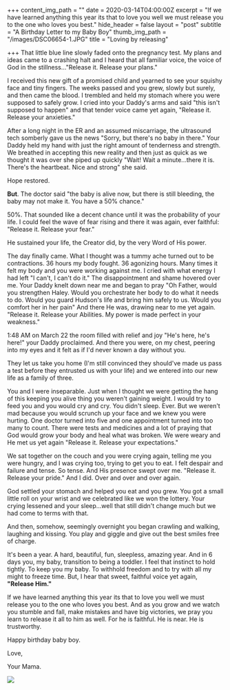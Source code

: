+++
content_img_path = ""
date = 2020-03-14T04:00:00Z
excerpt = "If we have learned anything this year its that to love you well we must release you to the one who loves you best."
hide_header = false
layout = "post"
subtitle = "A Birthday Letter to my Baby Boy"
thumb_img_path = "/images/DSC06654-1.JPG"
title = "Loving by releasing"

+++
That little blue line slowly faded onto the pregnancy test. My plans and ideas came to a crashing halt and I heard that all familiar voice, the voice of God in the stillness..."Release it. Release your plans."

I received this new gift of a promised child and yearned to see your squishy face and tiny fingers. The weeks passed and you grew, slowly but surely, and then came the blood. I trembled and held my stomach where you were supposed to safely grow. I cried into your Daddy's arms and said "this isn't supposed to happen" and that tender voice came yet again, "Release it. Release your anxieties."

After a long night in the ER and an assumed miscarriage, the ultrasound tech somberly gave us the news "Sorry, but there's no baby in there." Your Daddy held my hand with just the right amount of tenderness and strength. We breathed in accepting this new reality and then just as quick as we thought it was over she piped up quickly "Wait! Wait a minute...there it is. There's the heartbeat. Nice and strong" she said.

Hope restored.

**But**. The doctor said "the baby is alive now, but there is still bleeding, the baby may not make it. You have a 50% chance."

50%. That sounded like a decent chance until it was the probability of your life. I could feel the wave of fear rising and there it was again, ever faithful: "Release it. Release your fear."

He sustained your life, the Creator did, by the very Word of His power.

The day finally came. What I thought was a tummy ache turned out to be contractions. 36 hours my body fought. 36 agonizing hours. Many times it felt my body and you were working against me. I cried with what energy I had left "I can't, I can't do it." The disappointment and shame hovered over me. Your Daddy knelt down near me and began to pray "Oh Father, would you strengthen Haley. Would you orchestrate her body to do what it needs to do. Would you guard Hudson's life and bring him safely to us. Would you comfort her in her pain" And there He was, drawing near to me yet again. "Release it. Release your Abilities. My power is made perfect in your weakness."

1:48 AM on March 22 the room filled with relief and joy "He's here, he's here!" your Daddy proclaimed. And there you were, on my chest, peering into my eyes and it felt as if I'd never known a day without you.

They let us take you home (I'm still convinced they should've made us pass a test before they entrusted us with your life) and we entered into our new life as a family of three.

You and I were inseparable. Just when I thought we were getting the hang of this keeping you alive thing you weren't gaining weight. I would try to feed you and you would cry and cry. You didn't sleep. Ever. But we weren't mad because you would scrunch up your face and we knew you were hurting. One doctor turned into five and one appointment turned into too many to count. There were tests and medicines and a lot of praying that God would grow your body and heal what was broken. We were weary and He met us yet again "Release it. Release your expectations."

We sat together on the couch and you were crying again, telling me you were hungry, and I was crying too, trying to get you to eat. I felt despair and failure and tense. So tense. And His presence swept over me. "Release it. Release your pride." And I did. Over and over and over again.

God settled your stomach and helped you eat and you grew. You got a small little roll on your wrist and we celebrated like we won the lottery. Your crying lessened and your sleep...well that still didn't change much but we had come to terms with that.

And then, somehow, seemingly overnight you began crawling and walking, laughing and kissing. You play and giggle and give out the best smiles free of charge.

It's been a year. A hard, beautiful, fun, sleepless, amazing year. And in 6 days you, my baby, transition to being a toddler. I feel that instinct to hold tightly. To keep you my baby. To withhold freedom and to try with all my might to freeze time. But, I hear that sweet, faithful voice yet again, **"Release Him."**

If we have learned anything this year its that to love you well we must release you to the one who loves you best. And as you grow and we watch you stumble and fall, make mistakes and have big victories, we pray you learn to release it all to him as well. For he is faithful. He is near. He is trustworthy.

Happy birthday baby boy.

Love,

Your Mama.

![](/images/DSC06654-1.JPG)